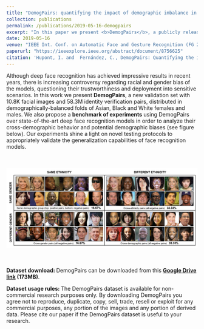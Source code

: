 ```yaml
---
title: "DemogPairs: quantifying the impact of demographic imbalance in deep face recognition"
collection: publications
permalink: /publications/2019-05-16-demogpairs
excerpt: "In this paper we present <b>DemogPairs</b>, a publicly released validation dataset with 10.8K facial images and 58.3M identity verification pairs, distributed in demographically-balanced folds of Asian, Black and White females and males. DemogPairs and its associated benchmarking protocol are conceived to explore demographic biases and the cross-demographic behaviour of face recognition algorithms. More information on <b>how to obtain DemogPairs [here](https://ihupont.github.io/publications/2019-05-16-demogpairs)</b>."
date: 2019-05-16
venue: "IEEE Int. Conf. on Automatic Face and Gesture Recognition (FG 2019)"
paperurl: "https://ieeexplore.ieee.org/abstract/document/8756625"
citation: 'Hupont, I. and  Fernández, C., DemogPairs: Quantifying the impact of demographic imbalance in deep face recognition, 14th IEEE International Conference on Automatic Face & Gesture Recognition (FG 2019). IEEE, 2019.'
---
```


Although deep face recognition has achieved impressive results in recent years, there is increasing controversy regarding racial and gender bias of the models, questioning their trustworthiness and deployment into sensitive scenarios. In this work we present <b>DemogPairs</b>, a new validation set with 10.8K facial images and 58.3M identity verification pairs, distributed in demographically-balanced folds of Asian, Black and White females and males. We also propose a <b>benchmark of experiments</b> using DemogPairs over state-of-the-art deep face recognition models in order to analyze their cross-demographic behavior and potential demographic biases (see figure below). Our experiments shine a light on novel testing protocols to appropriately validate the generalization capabilities of face recognition models.

<br> <br/><img src='/images/DemogPairs_pairs_examples.png'>

<br> <br/> <b>Dataset download: </b> DemogPairs can be downloaded from this <b>[Google Drive link](https://drive.google.com/file/d/1f_ez-ll6wxDXScrG4ceStZRuLT_K8Uy8/view?usp=sharing) (173MB)</b>. 

<b>Dataset usage rules: </b> The DemogPairs dataset is available for non-commercial research purposes only. By downloading DemogPairs you agree not to reproduce, duplicate, copy, sell, trade, resell or exploit for any commercial purposes, any portion of the images and any portion of derived data. Please cite our paper if the DemogPairs dataset is useful to your research.

